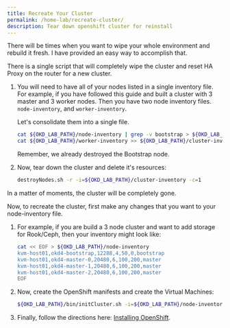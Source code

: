 ```yaml
---
title: Recreate Your Cluster
permalink: /home-lab/recreate-cluster/
description: Tear down openshift cluster for reinstall
---
```


There will be times when you want to wipe your whole environment and rebuild it fresh.  I have provided an easy way to accomplish that.

There is a single script that will completely wipe the cluster and reset HA Proxy on the router for a new cluster.

1. You will need to have all of your nodes listed in a single inventory file.  For example, if you have followed this guide and built a cluster with 3 master and 3 worker nodes.  Then you have two node inventory files.  `node-inventory`, and `worker-inventory`.

   Let's consolidate them into a single file.

   ```bash
   cat ${OKD_LAB_PATH}/node-inventory | grep -v bootstrap > ${OKD_LAB_PATH}/cluster-inventory
   cat ${OKD_LAB_PATH}/worker-inventory >> ${OKD_LAB_PATH}/cluster-inventory
   ```

   Remember, we already destroyed the Bootstrap node.

1. Now, tear down the cluster and delete it's resources:

   ```bash
   destroyNodes.sh -r -i=${OKD_LAB_PATH}/cluster-inventory -c=1 
   ```

In a matter of moments, the cluster will be completely gone.

Now, to recreate the cluster, first make any changes that you want to your node-inventory file.

1. For example, if you are build a 3 node cluster and want to add storage for Rook/Ceph, then your inventory might look like:

   ```bash
   cat << EOF > ${OKD_LAB_PATH}/node-inventory
   kvm-host01,okd4-bootstrap,12288,4,50,0,bootstrap
   kvm-host01,okd4-master-0,20480,6,100,200,master
   kvm-host01,okd4-master-1,20480,6,100,200,master
   kvm-host01,okd4-master-2,20480,6,100,200,master
   EOF
   ```

1. Now, create the OpenShift manifests and create the Virtual Machines:

   ```bash
   ${OKD_LAB_PATH}/bin/initCluster.sh -i=${OKD_LAB_PATH}/node-inventory -c=1
   ```

1. Finally, follow the directions here: [Installing OpenShift](/home-lab/install-okd/).
